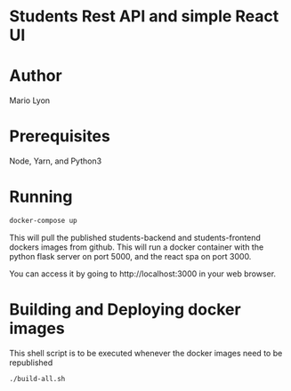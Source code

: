 Students Rest API and simple React UI
=====================================

# Author
Mario Lyon

# Prerequisites
Node, Yarn, and Python3

# Running
```bash
docker-compose up
```
This will pull the published students-backend and students-frontend dockers images from github.
This will run a docker container with the python flask server on port 5000,
and the react spa on port 3000.

You can access it by going to http://localhost:3000 in your web browser.


# Building and Deploying docker images
This shell script is to be executed whenever the docker images need to be republished
```bash
./build-all.sh
```
